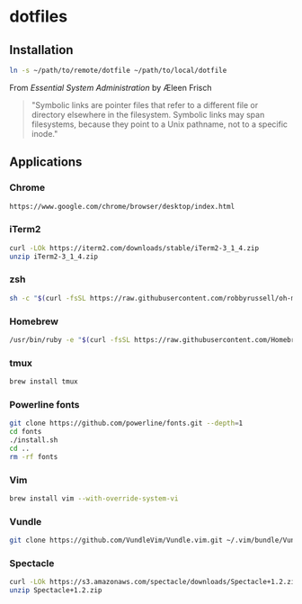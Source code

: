 # dotfiles

## Installation

```bash
ln -s ~/path/to/remote/dotfile ~/path/to/local/dotfile
```

From *Essential System Administration* by Æleen Frisch

> "Symbolic links are pointer files that refer to a different file or directory elsewhere in the filesystem. Symbolic links may span filesystems, because they point to a Unix pathname, not to a specific inode."

## Applications

### Chrome

```bash
https://www.google.com/chrome/browser/desktop/index.html
```

### iTerm2

```bash
curl -LOk https://iterm2.com/downloads/stable/iTerm2-3_1_4.zip
unzip iTerm2-3_1_4.zip
```

### zsh

```bash
sh -c "$(curl -fsSL https://raw.githubusercontent.com/robbyrussell/oh-my-zsh/master/tools/install.sh)"
```

### Homebrew

```bash
/usr/bin/ruby -e "$(curl -fsSL https://raw.githubusercontent.com/Homebrew/install/master/install)"
```

### tmux

```bash
brew install tmux
```

### Powerline fonts

```bash
git clone https://github.com/powerline/fonts.git --depth=1
cd fonts
./install.sh
cd ..
rm -rf fonts
```

### Vim

```bash
brew install vim --with-override-system-vi
```

### Vundle

```bash
git clone https://github.com/VundleVim/Vundle.vim.git ~/.vim/bundle/Vundle.vim
```

### Spectacle

```bash
curl -LOk https://s3.amazonaws.com/spectacle/downloads/Spectacle+1.2.zip
unzip Spectacle+1.2.zip
```
